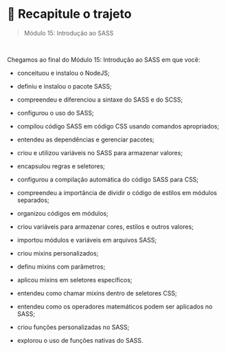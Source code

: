 # 📌 Recapitule o trajeto
> Módulo 15: Introdução ao SASS

<br>

Chegamos ao final do Módulo 15: Introdução ao SASS em que você:

- conceituou e instalou o NodeJS;

- definiu e instalou o pacote SASS;

- compreendeu e diferenciou a sintaxe do SASS e do SCSS;

- configurou o uso do SASS;

- compilou código SASS em código CSS usando comandos apropriados;

- entendeu as dependências e gerenciar pacotes;

- criou e utilizou variáveis no SASS para armazenar valores;

- encapsulou regras e seletores;

- configurou a compilação automática do código SASS para CSS;

- compreendeu a importância de dividir o código de estilos em módulos separados;

- organizou códigos em módulos;

- criou variáveis para armazenar cores, estilos e outros valores;

- importou módulos e variáveis em arquivos SASS;

- criou mixins personalizados;

- definu mixins com parâmetros;

- aplicou mixins em seletores específicos;

- entendeu como chamar mixins dentro de seletores CSS;

- entendeu como os operadores matemáticos podem ser aplicados no SASS;

- criou funções personalizadas no SASS;

- explorou o uso de funções nativas do SASS.
